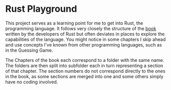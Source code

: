 # Rust Playground

This project serves as a learning point for me to get into Rust, the programming
language. It follows very closely the structure of the 
[book](https://doc.rust-lang.org/book/) written by the developers of Rust but
often deviates in places to explore the capabilities of the language. You might
notice in some chapters I skip ahead and use concepts I've known from other 
programming languages, such as in the Guessing Game.

The Chapters of the book each correspond to a folder with the same name. The 
folders are then split into subfolder each in turn representing a section of 
that chapter. The section numbers do not correspond directly to the ones in the
book, as some sections are merged into one and some others simply have no coding
involved.


